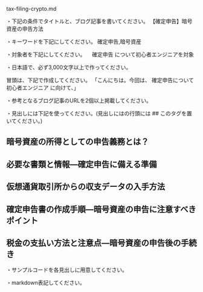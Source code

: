tax-filing-crypto.md

・下記の条件でタイトルと、ブログ記事を書いてください。
【確定申告】暗号資産の申告方法

・キーワードを下記にしてください。
確定申告,暗号資産

・対象者を下記にしてください。
　確定申告 について初心者エンジニアを対象


・日本語で、必ず3,000文字以上で作ってください。

冒頭は、下記で作成してください。
「こんにちは。今回は、
確定申告について初心者エンジニア
に向けて、」

・参考となるブログ記事のURLを2個以上掲載してください。

・見出しには下記を使ってください。(見出しにはの行頭には ## このタグを置いてください。)
## 暗号資産の所得としての申告義務とは？
## 必要な書類と情報―確定申告に備える準備
## 仮想通貨取引所からの収支データの入手方法
## 確定申告書の作成手順―暗号資産の申告に注意すべきポイント
## 税金の支払い方法と注意点―暗号資産の申告後の手続き

・サンプルコードを各見出しに用意してください。

・markdown表記してください。


